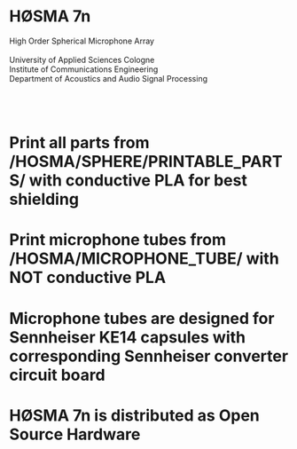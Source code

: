 ﻿# HØSMA 7n
High Order Spherical Microphone Array
<br><br> 
University of Applied Sciences Cologne<br> 
Institute of Communications Engineering<br> 
Department of Acoustics and Audio Signal Processing<br> 
<br> 
<br> 
<br> 
# Print all parts from /HOSMA/SPHERE/PRINTABLE_PARTS/ with conductive PLA for best shielding
# Print microphone tubes from /HOSMA/MICROPHONE_TUBE/ with NOT conductive PLA
# Microphone tubes are designed for Sennheiser KE14 capsules with corresponding Sennheiser converter circuit board

# HØSMA 7n is distributed as Open Source Hardware 
